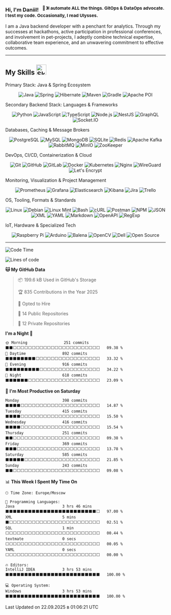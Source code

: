 ### Hi, I'm Daniil! &nbsp;&nbsp;<sup>👾 &#12299;I automate ALL the things. GitOps & DataOps advocate. I test my code. Occasionally, I read Ulysses.</sup>

I am a Java backend developer with a penchant for analytics. Through my successes at hackathons, active participation in professional conferences, and involvement in pet-projects, I adeptly combine technical expertise, collaborative team experience, and an unwavering commitment to effective outcomes.

---

## My Skills <img src="https://media2.giphy.com/media/QssGEmpkyEOhBCb7e1/giphy.gif?cid=ecf05e47a0n3gi1bfqntqmob8g9aid1oyj2wr3ds3mg700bl&rid=giphy.gif" width="32px" alt="Skills" />


Primary Stack: Java & Spring Ecosystem

<p align="center">
<img src="https://www.vectorlogo.zone/logos/java/java-ar21.svg" alt="Java" title="Java">
<img src="https://www.vectorlogo.zone/logos/springio/springio-ar21.svg" alt="Spring" title="Spring / Spring Boot">
<img src="https://www.vectorlogo.zone/logos/hibernate/hibernate-ar21.svg" alt="Hibernate" title="Hibernate">
<img src="https://www.vectorlogo.zone/logos/apache_maven/apache_maven-ar21.svg" alt="Maven" title="Maven">
<img src="https://www.vectorlogo.zone/logos/gradle/gradle-ar21.svg" alt="Gradle" title="Gradle">
<img src="https://www.vectorlogo.zone/logos/apache_poi/apache_poi-ar21.svg" alt="Apache POI" title="Apache POI">
</p>
Secondary Backend Stack: Languages & Frameworks

<p align="center">
<img src="https://www.vectorlogo.zone/logos/python/python-ar21.svg" alt="Python" title="Python">
<img src="https://www.vectorlogo.zone/logos/javascript/javascript-ar21.svg" alt="JavaScript" title="JavaScript">
<img src="https://www.vectorlogo.zone/logos/typescriptlang/typescriptlang-ar21.svg" alt="TypeScript" title="TypeScript">
<img src="https://www.vectorlogo.zone/logos/nodejs/nodejs-ar21.svg" alt="Node.js" title="Node.js">
<img src="https://www.vectorlogo.zone/logos/nestjs/nestjs-ar21.svg" alt="NestJS" title="NestJS">
<img src="https://www.vectorlogo.zone/logos/graphql/graphql-ar21.svg" alt="GraphQL" title="GraphQL">
<img src="https://www.vectorlogo.zone/logos/socketio/socketio-ar21.svg" alt="Socket.IO" title="Socket.IO">
</p>
Databases, Caching & Message Brokers

<p align="center">
<img src="https://www.vectorlogo.zone/logos/postgresql/postgresql-ar21.svg" alt="PostgreSQL" title="PostgreSQL">
<img src="https://www.vectorlogo.zone/logos/mysql/mysql-ar21.svg" alt="MySQL" title="MySQL">
<img src="https://www.vectorlogo.zone/logos/mongodb/mongodb-ar21.svg" alt="MongoDB" title="MongoDB">
<img src="https://www.vectorlogo.zone/logos/sqlite/sqlite-ar21.svg" alt="SQLite" title="SQLite">
<img src="https://www.vectorlogo.zone/logos/redis/redis-ar21.svg" alt="Redis" title="Redis">
<img src="https://www.vectorlogo.zone/logos/apache_kafka/apache_kafka-ar21.svg" alt="Apache Kafka" title="Apache Kafka">
<img src="https://www.vectorlogo.zone/logos/rabbitmq/rabbitmq-ar21.svg" alt="RabbitMQ" title="RabbitMQ">
<img src="https://www.vectorlogo.zone/logos/minioio/minioio-ar21.svg" alt="MinIO" title="MinIO">
<img src="https://www.vectorlogo.zone/logos/apache_zookeeper/apache_zookeeper-ar21.svg" alt="ZooKeeper" title="ZooKeeper">
</p>
DevOps, CI/CD, Containerization & Cloud

<p align="center">
<img src="https://www.vectorlogo.zone/logos/git-scm/git-scm-ar21.svg" alt="Git" title="Git">
<img src="https://www.vectorlogo.zone/logos/github/github-ar21.svg" alt="GitHub" title="GitHub">
<img src="https://www.vectorlogo.zone/logos/gitlab/gitlab-ar21.svg" alt="GitLab" title="GitLab">
<img src="https://www.vectorlogo.zone/logos/docker/docker-ar21.svg" alt="Docker" title="Docker">
<img src="https://www.vectorlogo.zone/logos/kubernetes/kubernetes-ar21.svg" alt="Kubernetes" title="Kubernetes">
<img src="https://www.vectorlogo.zone/logos/nginx/nginx-ar21.svg" alt="Nginx" title="Nginx">
<img src="https://www.vectorlogo.zone/logos/wireguard/wireguard-ar21.svg" alt="WireGuard" title="WireGuard">
<img src="https://www.vectorlogo.zone/logos/letsencrypt/letsencrypt-ar21.svg" alt="Let's Encrypt" title="Let's Encrypt">
</p>
Monitoring, Visualization & Project Management

<p align="center">
<img src="https://www.vectorlogo.zone/logos/prometheusio/prometheusio-ar21.svg" alt="Prometheus" title="Prometheus">
<img src="https://www.vectorlogo.zone/logos/grafana/grafana-ar21.svg" alt="Grafana" title="Grafana">
<img src="https://www.vectorlogo.zone/logos/elastic/elastic-ar21.svg" alt="Elasticsearch" title="Elasticsearch">
<img src="https://www.vectorlogo.zone/logos/elasticco_kibana/elasticco_kibana-ar21.svg" alt="Kibana" title="Kibana">
<img src="https://www.vectorlogo.zone/logos/atlassian_jira/atlassian_jira-ar21.svg" alt="Jira" title="Jira">
<img src="https://www.vectorlogo.zone/logos/trello/trello-ar21.svg" alt="Trello" title="Trello">
</p>
OS, Tooling, Formats & Standards

<p align="center">
<img src="https://www.vectorlogo.zone/logos/linux/linux-ar21.svg" alt="Linux" title="Linux">
<img src="https://www.vectorlogo.zone/logos/debian/debian-ar21.svg" alt="Debian" title="Debian">
<img src="https://www.vectorlogo.zone/logos/mint/mint-ar21.svg" alt="Linux Mint" title="Linux Mint">
<img src="https://www.vectorlogo.zone/logos/gnu_bash/gnu_bash-ar21.svg" alt="Bash" title="Bash">
<img src="https://www.vectorlogo.zone/logos/curl_haxx/curl_haxx-ar21.svg" alt="cURL" title="cURL">
<img src="https://www.vectorlogo.zone/logos/getpostman/getpostman-ar21.svg" alt="Postman" title="Postman">
<img src="https://www.vectorlogo.zone/logos/npmjs/npmjs-ar21.svg" alt="NPM" title="NPM">
<img src="https://www.vectorlogo.zone/logos/json/json-ar21.svg" alt="JSON" title="JSON">
<img src="https://www.vectorlogo.zone/logos/w3c_xml/w3c_xml-ar21.svg" alt="XML" title="XML">
<img src="https://www.vectorlogo.zone/logos/yaml/yaml-ar21.svg" alt="YAML" title="YAML">
<img src="https://www.vectorlogo.zone/logos/commonmark/commonmark-ar21.svg" alt="Markdown" title="Markdown">
<img src="https://www.vectorlogo.zone/logos/openapis/openapis-ar21.svg" alt="OpenAPI" title="OpenAPI / Swagger">
<img src="https://www.vectorlogo.zone/logos/xregexp/xregexp-ar21.svg" alt="RegExp" title="Regular Expressions">
</p>
IoT, Hardware & Specialized Tech

<p align="center">
<img src="https://www.vectorlogo.zone/logos/raspberrypi/raspberrypi-ar21.svg" alt="Raspberry Pi" title="Raspberry Pi">
<img src="https://www.vectorlogo.zone/logos/arduino/arduino-ar21.svg" alt="Arduino" title="Arduino">
<img src="https://www.vectorlogo.zone/logos/balenaio/balenaio-ar21.svg" alt="Balena" title="Balena">
<img src="https://www.vectorlogo.zone/logos/opencv/opencv-ar21.svg" alt="OpenCV" title="OpenCV">
<img src="https://www.vectorlogo.zone/logos/dell/dell-ar21.svg" alt="Dell" title="Dell">
<img src="https://www.vectorlogo.zone/logos/opensource/opensource-ar21.svg" alt="Open Source" title="Open Source">
</p>

---

<!--START_SECTION:waka-->
![Code Time](http://img.shields.io/badge/Code%20Time-1%2C325%20hrs%2012%20mins-blue)

![Lines of code](https://img.shields.io/badge/From%20Hello%20World%20I%27ve%20Written-1.5%20million%20lines%20of%20code-blue)

**🐱 My GitHub Data** 

> 📦 199.6 kB Used in GitHub's Storage 
 > 
> 🏆 835 Contributions in the Year 2025
 > 
> 💼 Opted to Hire
 > 
> 📜 14 Public Repositories 
 > 
> 🔑 12 Private Repositories 
 > 
**I'm a Night 🦉** 

```text
🌞 Morning                251 commits         ⬛⬛⬜⬜⬜⬜⬜⬜⬜⬜⬜⬜⬜⬜⬜⬜⬜⬜⬜⬜⬜⬜⬜⬜⬜   09.38 % 
🌆 Daytime                892 commits         ⬛⬛⬛⬛⬛⬛⬛⬛⬜⬜⬜⬜⬜⬜⬜⬜⬜⬜⬜⬜⬜⬜⬜⬜⬜   33.32 % 
🌃 Evening                916 commits         ⬛⬛⬛⬛⬛⬛⬛⬛⬛⬜⬜⬜⬜⬜⬜⬜⬜⬜⬜⬜⬜⬜⬜⬜⬜   34.22 % 
🌙 Night                  618 commits         ⬛⬛⬛⬛⬛⬛⬜⬜⬜⬜⬜⬜⬜⬜⬜⬜⬜⬜⬜⬜⬜⬜⬜⬜⬜   23.09 % 
```
📅 **I'm Most Productive on Saturday** 

```text
Monday                   398 commits         ⬛⬛⬛⬛⬜⬜⬜⬜⬜⬜⬜⬜⬜⬜⬜⬜⬜⬜⬜⬜⬜⬜⬜⬜⬜   14.87 % 
Tuesday                  415 commits         ⬛⬛⬛⬛⬜⬜⬜⬜⬜⬜⬜⬜⬜⬜⬜⬜⬜⬜⬜⬜⬜⬜⬜⬜⬜   15.50 % 
Wednesday                416 commits         ⬛⬛⬛⬛⬜⬜⬜⬜⬜⬜⬜⬜⬜⬜⬜⬜⬜⬜⬜⬜⬜⬜⬜⬜⬜   15.54 % 
Thursday                 251 commits         ⬛⬛⬜⬜⬜⬜⬜⬜⬜⬜⬜⬜⬜⬜⬜⬜⬜⬜⬜⬜⬜⬜⬜⬜⬜   09.38 % 
Friday                   369 commits         ⬛⬛⬛⬜⬜⬜⬜⬜⬜⬜⬜⬜⬜⬜⬜⬜⬜⬜⬜⬜⬜⬜⬜⬜⬜   13.78 % 
Saturday                 585 commits         ⬛⬛⬛⬛⬛⬜⬜⬜⬜⬜⬜⬜⬜⬜⬜⬜⬜⬜⬜⬜⬜⬜⬜⬜⬜   21.85 % 
Sunday                   243 commits         ⬛⬛⬜⬜⬜⬜⬜⬜⬜⬜⬜⬜⬜⬜⬜⬜⬜⬜⬜⬜⬜⬜⬜⬜⬜   09.08 % 
```


📊 **This Week I Spent My Time On** 

```text
🕑︎ Time Zone: Europe/Moscow

💬 Programming Languages: 
Java                     3 hrs 46 mins       ⬛⬛⬛⬛⬛⬛⬛⬛⬛⬛⬛⬛⬛⬛⬛⬛⬛⬛⬛⬛⬛⬛⬛⬛⬜   97.00 % 
XML                      5 mins              ⬛⬜⬜⬜⬜⬜⬜⬜⬜⬜⬜⬜⬜⬜⬜⬜⬜⬜⬜⬜⬜⬜⬜⬜⬜   02.51 % 
SQL                      1 min               ⬜⬜⬜⬜⬜⬜⬜⬜⬜⬜⬜⬜⬜⬜⬜⬜⬜⬜⬜⬜⬜⬜⬜⬜⬜   00.44 % 
textmate                 0 secs              ⬜⬜⬜⬜⬜⬜⬜⬜⬜⬜⬜⬜⬜⬜⬜⬜⬜⬜⬜⬜⬜⬜⬜⬜⬜   00.05 % 
YAML                     0 secs              ⬜⬜⬜⬜⬜⬜⬜⬜⬜⬜⬜⬜⬜⬜⬜⬜⬜⬜⬜⬜⬜⬜⬜⬜⬜   00.00 % 

🔥 Editors: 
IntelliJ IDEA            3 hrs 53 mins       ⬛⬛⬛⬛⬛⬛⬛⬛⬛⬛⬛⬛⬛⬛⬛⬛⬛⬛⬛⬛⬛⬛⬛⬛⬛   100.00 % 

💻 Operating System: 
Windows                  3 hrs 53 mins       ⬛⬛⬛⬛⬛⬛⬛⬛⬛⬛⬛⬛⬛⬛⬛⬛⬛⬛⬛⬛⬛⬛⬛⬛⬛   100.00 % 
```


 Last Updated on 22.09.2025 в 01:06:21 UTC
<!--END_SECTION:waka-->
